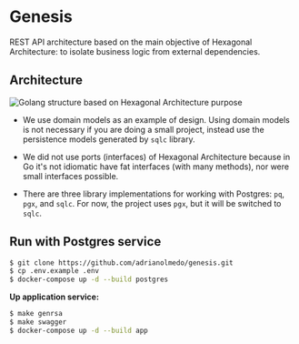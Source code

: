 # Genesis

REST API architecture based on the main objective of Hexagonal Architecture: to isolate business logic from external dependencies.

## Architecture

![Golang structure based on Hexagonal Architecture purpose](https://i.imgur.com/eZxD6S1.png)

- We use domain models as an example of design. Using domain models is not necessary if you are doing a small project, instead use the persistence models generated by `sqlc` library.

- We did not use ports (interfaces) of Hexagonal Architecture because in Go it's not idiomatic have fat interfaces (with many methods), nor were small interfaces possible.

- There are three library implementations for working with Postgres: `pq`, `pgx`, and `sqlc`. For now, the project uses `pgx`, but it will be switched to `sqlc`.

## Run with Postgres service

```bash
$ git clone https://github.com/adrianolmedo/genesis.git
$ cp .env.example .env
$ docker-compose up -d --build postgres
```

**Up application service:**

```bash
$ make genrsa
$ make swagger
$ docker-compose up -d --build app
```
